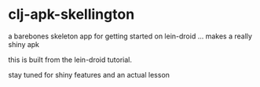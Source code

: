 # clj-apk-skellington
a barebones skeleton app for getting started on lein-droid ... makes a really shiny apk

this is built from the lein-droid tutorial.

stay tuned for shiny features and an actual lesson
